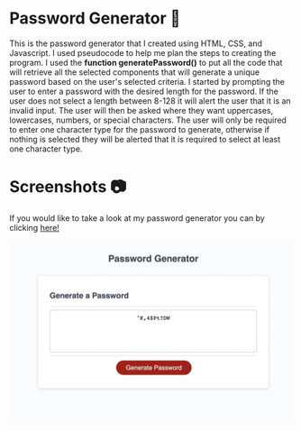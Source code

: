 # Password Generator 🔑
This is the password generator that I created using HTML, CSS, and Javascript. I used pseudocode to help me plan the steps to creating the program. I used the **function generatePassword()** to put all the code that will retrieve all the selected components that will generate a unique password based on the user's selected criteria. I started by prompting the user to enter a password with the desired length for the password. If the user does not select a length between 8-128 it will alert the user that it is an invalid input. The user will then be asked where they want uppercases, lowercases, numbers, or special characters. The user will only be required to enter one character type for the password to generate, otherwise if nothing is selected they will be alerted that it is required to select at least one character type.

# Screenshots 📷
If you would like to take a look at my password generator you can by clicking <a href= "https://lamachad.github.io/newgenpassword/">here!</a>

![](images/BD872696-95FF-43EF-9F22-4484EF524AB5_1_105_c.jpeg)
